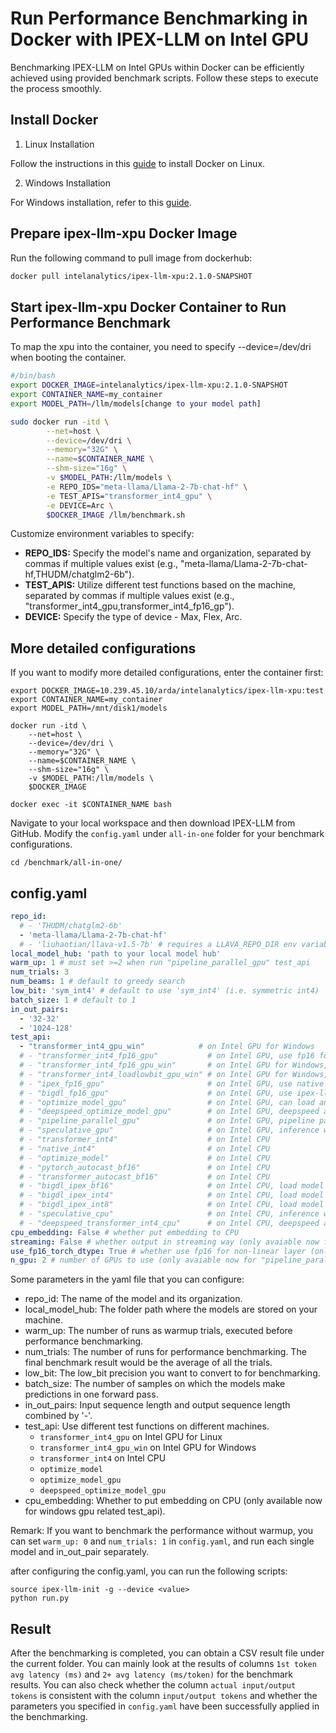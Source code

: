 # Run Performance Benchmarking in Docker with IPEX-LLM on Intel GPU

Benchmarking IPEX-LLM on Intel GPUs within Docker can be efficiently achieved using provided benchmark scripts. Follow these steps to execute the process smoothly.

## Install Docker

1. Linux Installation

Follow the instructions in this [guide](https://www.docker.com/get-started/) to install Docker on Linux.

2. Windows Installation

For Windows installation, refer to this [guide](https://ipex-llm.readthedocs.io/en/latest/doc/LLM/Quickstart/docker_windows_gpu.html#install-docker-on-windows).

## Prepare ipex-llm-xpu Docker Image

Run the following command to pull image from dockerhub:
```bash
docker pull intelanalytics/ipex-llm-xpu:2.1.0-SNAPSHOT
```

## Start ipex-llm-xpu Docker Container to Run Performance Benchmark

To map the xpu into the container, you need to specify --device=/dev/dri when booting the container.
```bash
#/bin/bash
export DOCKER_IMAGE=intelanalytics/ipex-llm-xpu:2.1.0-SNAPSHOT
export CONTAINER_NAME=my_container
export MODEL_PATH=/llm/models[change to your model path]

sudo docker run -itd \
        --net=host \
        --device=/dev/dri \
        --memory="32G" \
        --name=$CONTAINER_NAME \
        --shm-size="16g" \
        -v $MODEL_PATH:/llm/models \
        -e REPO_IDS="meta-llama/Llama-2-7b-chat-hf" \
        -e TEST_APIS="transformer_int4_gpu" \
        -e DEVICE=Arc \
        $DOCKER_IMAGE /llm/benchmark.sh
```

Customize environment variables to specify:

- **REPO_IDS:** Specify the model's name and organization, separated by commas if multiple values exist (e.g., "meta-llama/Llama-2-7b-chat-hf,THUDM/chatglm2-6b").
- **TEST_APIS:** Utilize different test functions based on the machine, separated by commas if multiple values exist (e.g., "transformer_int4_gpu,transformer_int4_fp16_gp").
- **DEVICE:** Specify the type of device - Max, Flex, Arc.

## More detailed configurations

If you want to modify more detailed configurations, enter the container first:
```
export DOCKER_IMAGE=10.239.45.10/arda/intelanalytics/ipex-llm-xpu:test
export CONTAINER_NAME=my_container
export MODEL_PATH=/mnt/disk1/models

docker run -itd \
    --net=host \
    --device=/dev/dri \
    --memory="32G" \
    --name=$CONTAINER_NAME \
    --shm-size="16g" \
    -v $MODEL_PATH:/llm/models \
    $DOCKER_IMAGE

docker exec -it $CONTAINER_NAME bash
```

Navigate to your local workspace and then download IPEX-LLM from GitHub. Modify the `config.yaml` under `all-in-one` folder for your benchmark configurations.

```
cd /benchmark/all-in-one/
```

## config.yaml

```yaml
repo_id:
  # - 'THUDM/chatglm2-6b'
  - 'meta-llama/Llama-2-7b-chat-hf'
  # - 'liuhaotian/llava-v1.5-7b' # requires a LLAVA_REPO_DIR env variables pointing to the llava dir; added only for gpu win related test_api now
local_model_hub: 'path to your local model hub'
warm_up: 1 # must set >=2 when run "pipeline_parallel_gpu" test_api
num_trials: 3
num_beams: 1 # default to greedy search
low_bit: 'sym_int4' # default to use 'sym_int4' (i.e. symmetric int4)
batch_size: 1 # default to 1
in_out_pairs:
  - '32-32'
  - '1024-128'
test_api:
  - "transformer_int4_gpu_win"            # on Intel GPU for Windows
  # - "transformer_int4_fp16_gpu"           # on Intel GPU, use fp16 for non-linear layer (dtype=fp16)
  # - "transformer_int4_fp16_gpu_win"       # on Intel GPU for Windows, use fp16 for non-linear layer (dtype=fp16)
  # - "transformer_int4_loadlowbit_gpu_win" # on Intel GPU for Windows, use load_low_bit API. Please make sure you have used the save.py to save the converted low bit model
  # - "ipex_fp16_gpu"                       # on Intel GPU, use native transformers' AutoModelForCausalLM, dtype=fp16
  # - "bigdl_fp16_gpu"                      # on Intel GPU, use ipex-llm transformers' AutoModelForCausalLM, dtype=fp16, qtype=fp16
  # - "optimize_model_gpu"                  # on Intel GPU, can load any pytorch models include transformer model
  # - "deepspeed_optimize_model_gpu"        # on Intel GPU, deepspeed autotp inference, weight
  # - "pipeline_parallel_gpu"               # on Intel GPU, pipeline parallel inference, layer
  # - "speculative_gpu"                     # on Intel GPU, inference with self-speculative decoding. CPU/MAX  需要显存大
  # - "transformer_int4"                    # on Intel CPU
  # - "native_int4"                         # on Intel CPU
  # - "optimize_model"                      # on Intel CPU
  # - "pytorch_autocast_bf16"               # on Intel CPU
  # - "transformer_autocast_bf16"           # on Intel CPU
  # - "bigdl_ipex_bf16"                     # on Intel CPU, load model in bf16, which convert the relevant layers in the model into BF16 format (same as transformer_int4(low_bit='bf16'))
  # - "bigdl_ipex_int4"                     # on Intel CPU, load model in int4, which convert the relevant layers in the model into INT4 format (same as transformer_int4(low_bit='sym_int4'))
  # - "bigdl_ipex_int8"                     # on Intel CPU, load model in int8, which convert the relevant layers in the model into INT8 format (same as transformer_int4(low_bit='sym_int8'))
  # - "speculative_cpu"                     # on Intel CPU, inference with self-speculative decoding.
  # - "deepspeed_transformer_int4_cpu"      # on Intel CPU, deepspeed autotp inference, weight
cpu_embedding: False # whether put embedding to CPU
streaming: False # whether output in streaming way (only avaiable now for gpu win related test_api)
use_fp16_torch_dtype: True # whether use fp16 for non-linear layer (only avaiable now for "pipeline_parallel_gpu" test_api)
n_gpu: 2 # number of GPUs to use (only avaiable now for "pipeline_parallel_gpu" test_api)
```

Some parameters in the yaml file that you can configure:

- repo_id: The name of the model and its organization.
- local_model_hub: The folder path where the models are stored on your machine.
- warm_up: The number of runs as warmup trials, executed before performance benchmarking.
- num_trials: The number of runs for performance benchmarking. The final benchmark result would be the average of all the trials.
- low_bit: The low_bit precision you want to convert to for benchmarking.
- batch_size: The number of samples on which the models make predictions in one forward pass.
- in_out_pairs: Input sequence length and output sequence length combined by '-'.
- test_api: Use different test functions on different machines.
  - `transformer_int4_gpu` on Intel GPU for Linux
  - `transformer_int4_gpu_win` on Intel GPU for Windows
  - `transformer_int4` on Intel CPU
  - `optimize_model`
  - `optimize_model_gpu`
  - `deepspeed_optimize_model_gpu`
- cpu_embedding: Whether to put embedding on CPU (only available now for windows gpu related test_api).

Remark: If you want to benchmark the performance without warmup, you can set `warm_up: 0` and `num_trials: 1` in `config.yaml`, and run each single model and in_out_pair separately.

after configuring the config.yaml, you can run the following scripts:
```
source ipex-llm-init -g --device <value>
python run.py
```

## Result

After the benchmarking is completed, you can obtain a CSV result file under the current folder. You can mainly look at the results of columns `1st token avg latency (ms)` and `2+ avg latency (ms/token)` for the benchmark results. You can also check whether the column `actual input/output tokens` is consistent with the column `input/output tokens` and whether the parameters you specified in `config.yaml` have been successfully applied in the benchmarking.
